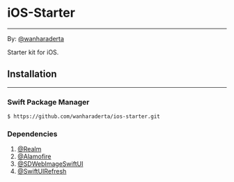 # iOS-Starter
-------------

By: [@wanharaderta](https://github.com/wanharaderta)

Starter kit for iOS.

## Installation
-------------
### Swift Package Manager
```
$ https://github.com/wanharaderta/ios-starter.git

```

### Dependencies
1. [@Realm](https://github.com/realm/realm-cocoa)
2. [@Alamofire](https://github.com/Alamofire/Alamofire)
3. [@SDWebImageSwiftUI](https://github.com/SDWebImage/SDWebImageSwiftUI)
4. [@SwiftUIRefresh](https://github.com/siteline/SwiftUIRefresh)

